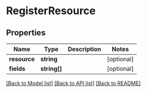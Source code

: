 # RegisterResource

## Properties
Name | Type | Description | Notes
------------ | ------------- | ------------- | -------------
**resource** | **string** |  | [optional] 
**fields** | **string[]** |  | [optional] 

[[Back to Model list]](../README.md#documentation-for-models) [[Back to API list]](../README.md#documentation-for-api-endpoints) [[Back to README]](../README.md)


